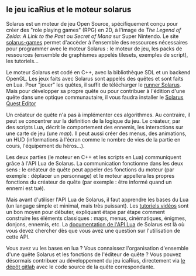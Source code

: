 ## le jeu icaRius et le moteur solarus

Solarus est un moteur de jeu Open Source, spécifiquement conçu pour créer des "role playing games" (RPG) en 2D, à l'image de *The Legend of Zelda: A Link to the Past* ou *Secret of Mana* sur Super Nintendo. Le site [solarus-games](https://www.solarus-games.org/) permet d'accèder à l'ensemble des ressources nécessaires pour programmer avec le moteur Solarus : le moteur de jeu, les packs de ressources (ensemble de graphismes appelés tilesets, exemples de script), les tutoriels...

Le moteur Solarus est codé en C++, avec la bibliothèque SDL et un backend OpenGL. Les jeux faits avec Solarus sont appelés des quêtes et sont faits en Lua. Pour "jouer" les quêtes, il suffit de télécharger le [runner Solarus](https://www.solarus-games.org/fr/solarus/download). Mais pour développer sa propre quête ou pour contribuer à l'édition d'une quête dans une optique communautaire, il vous faudra installer le [Solarus Quest Editor](https://www.solarus-games.org/fr/solarus/download)

Un créateur de quête n'a pas à implémenter ces algorithmes. Au contraire, il peut se concentrer sur la définition de la logique du jeu. Le créateur, par des scripts Lua, décrit le comportement des ennemis, les interactions sur une carte de jeu (une *map*). Il peut aussi créer des menus, des animations, un HUD (informations à l'écran comme le nombre de vies de la partie en cours, l'équipement du héros...).

Les deux parties (le moteur en C++ et les scripts en Lua) communiquent grâce à l'API Lua de Solarus. La communication fonctionne dans les deux sens : le créateur de quête peut appeler des fonctions du moteur (par exemple : déplacer un personnage) et le moteur appellera les propres fonctions du créateur de quête (par exemple : être informé quand un ennemi est tué). 

Mais avant d'utiliser l'API Lua de Solarus, il faut apprendre les bases du Lua (un langage simple et minimal, mais très puissant). Les [tutoriels vidéos](https://www.solarus-games.org/fr/development/tutorials/solarus-video-tutorial) sont un bon moyen pour débuter, expliquant étape par étape comment construire les éléments classiques : maps, menus, cinématiques, énigmes, donjons, ennemis, etc.  La [documentation de l'API Lua](https://www.solarus-games.org/doc/latest/) de Solarus est là où vous devez chercher dès que vous avez une question sur l'utilisation de cette API.

Vous avez vu les bases en lua ? Vous connaissez l'organisation d'ensemble d'une quête Solarus et les fonctions de l'éditeur de quête ? Vous pouvez désormais contribuer au développement du jeu icaRius, directement via [le dépôt gitlab](https://git.lab.sspcloud.fr/funcamp-r/funcamp-r-icarius) avec le code source de la quête correspondante.


